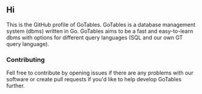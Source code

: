 ## Hi

This is the GitHub profile of GoTables.
GoTables is a database management system (dbms) written in Go.
GoTables aims to be a fast and easy-to-learn dbms with options for different query languages (SQL and our own GT query language).

### Contributing
Fell free to contribute by opening issues if there are any problems with our software or create pull requests if you'd like to help develop GoTables further.
